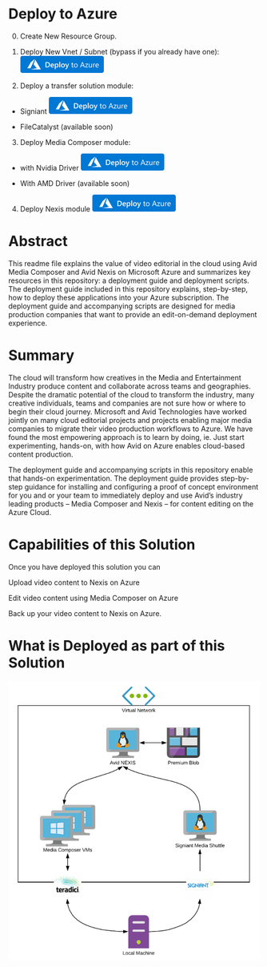 # Deploy to Azure

0) Create New Resource Group.

1) Deploy New Vnet / Subnet (bypass if you already have one): <a href="https://portal.azure.com/#create/Microsoft.Template/uri/https%3A%2F%2Fraw.githubusercontent.com%2Fbenjamin-ghis%2FVideoEditorialInTheCloud%2Fmaster%2FMediaComposer-BYOL%2FDeploy_Vnet.json" target="_blank"><img src="https://raw.githubusercontent.com/Azure/azure-quickstart-templates/master/1-CONTRIBUTION-GUIDE/images/deploytoazure.png" /></a>

2) Deploy a transfer solution module:

- Signiant <a href="https://portal.azure.com/#create/Microsoft.Template/uri/https%3A%2F%2Fraw.githubusercontent.com%2Fbenjamin-ghis%2FVideoEditorialInTheCloud%2Fmaster%2FMediaComposer-BYOL%2FDeploy_Signiant.json" target="_blank"><img src="https://raw.githubusercontent.com/Azure/azure-quickstart-templates/master/1-CONTRIBUTION-GUIDE/images/deploytoazure.png" /></a>

- FileCatalyst (available soon)

3) Deploy Media Composer module:

- with Nvidia Driver <a href="https://portal.azure.com/#create/Microsoft.Template/uri/https%3A%2F%2Fraw.githubusercontent.com%2Fbenjamin-ghis%2FVideoEditorialInTheCloud%2Fmaster%2FMediaComposer-BYOL%2FDeploy_MediaComposer.json" target="_blank"><img src="https://raw.githubusercontent.com/Azure/azure-quickstart-templates/master/1-CONTRIBUTION-GUIDE/images/deploytoazure.png" /></a>

- With AMD Driver (available soon)

4) Deploy Nexis module <a href="https://portal.azure.com/#create/Microsoft.Template/uri/https%3A%2F%2Fraw.githubusercontent.com%2Fbenjamin-ghis%2FVideoEditorialInTheCloud%2Fmaster%2FMediaComposer-BYOL%2FDeploy_Nexis.json" target="_blank"><img src="https://raw.githubusercontent.com/Azure/azure-quickstart-templates/master/1-CONTRIBUTION-GUIDE/images/deploytoazure.png" /></a>

# Abstract

This readme file explains the value of video editorial in the cloud using Avid Media Composer and Avid Nexis on Microsoft Azure and summarizes key resources in this repository: a deployment guide and deployment scripts. The deployment guide included in this repository explains, step-by-step, how to deploy these applications into your Azure subscription.  The deployment guide and accompanying scripts are designed for media production companies that want to provide an edit-on-demand deployment experience.

# Summary

The cloud will transform how creatives in the Media and Entertainment Industry produce content and collaborate across teams and geographies.  Despite the dramatic potential of the cloud to transform the industry, many creative individuals, teams and companies are not sure how or where to begin their cloud journey.  Microsoft and Avid Technologies have worked jointly on many cloud editorial projects and projects enabling major media companies to migrate their video production workflows to Azure.  We have found the most empowering approach is to learn by doing, ie. Just start experimenting, hands-on, with how Avid on Azure enables cloud-based content production.

The deployment guide and accompanying scripts in this repository enable that hands-on experimentation.  The deployment guide provides step-by-step guidance for installing and configuring a proof of concept environment for you and or your team to immediately deploy and use Avid’s industry leading products – Media Composer and Nexis – for content editing on the Azure Cloud.

# Capabilities of this Solution

Once you have deployed this solution you can

Upload video content to Nexis on Azure

Edit video content using Media Composer on Azure

Back up your video content to Nexis on Azure.

# What is Deployed as part of this Solution

<img src="./diagram.png" />
